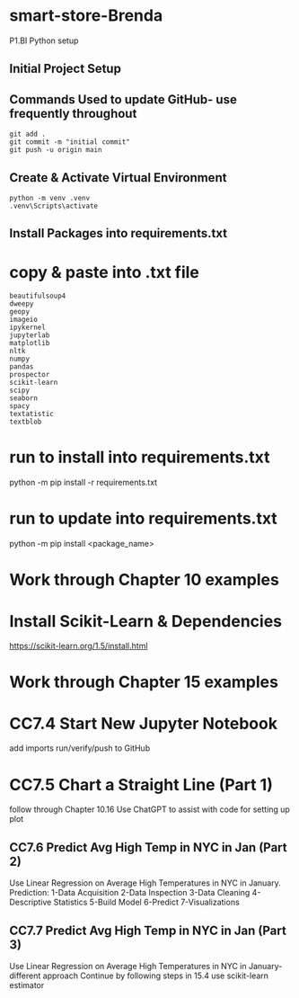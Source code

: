 # smart-store-Brenda
P1.BI Python setup

## Initial Project Setup
## Commands Used to update GitHub- use frequently throughout

```
git add .
git commit -m "initial commit"
git push -u origin main
```
## Create & Activate Virtual Environment

```
python -m venv .venv
.venv\Scripts\activate
```
## Install Packages into requirements.txt
# copy & paste into .txt file
```
beautifulsoup4
dweepy
geopy
imageio
ipykernel
jupyterlab
matplotlib
nltk
numpy
pandas
prospector
scikit-learn
scipy
seaborn
spacy
textatistic
textblob

```
# run to install into requirements.txt
python -m pip install -r requirements.txt

# run to update into requirements.txt
python -m pip install <package_name>

# Work through Chapter 10 examples

# Install Scikit-Learn & Dependencies
https://scikit-learn.org/1.5/install.html

# Work through Chapter 15 examples

# CC7.4 Start New Jupyter Notebook
add imports
run/verify/push to GitHub

# CC7.5 Chart a Straight Line (Part 1)
follow through Chapter 10.16
Use ChatGPT to assist with code for setting up plot

## CC7.6 Predict Avg High Temp in NYC in Jan (Part 2)
Use Linear Regression on Average High Temperatures in NYC in January.
Prediction:
1-Data Acquisition
2-Data Inspection
3-Data Cleaning
4-Descriptive Statistics
5-Build Model
6-Predict
7-Visualizations

## CC7.7 Predict Avg High Temp in NYC in Jan (Part 3)
Use Linear Regression on Average High Temperatures in NYC in January- different approach
Continue by following steps in 15.4
use scikit-learn estimator 



















